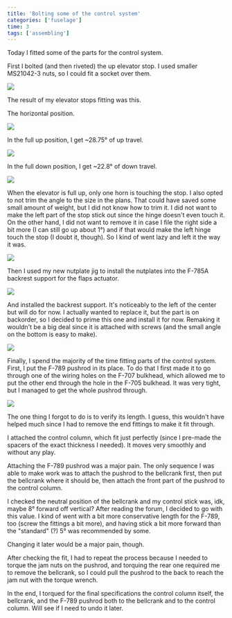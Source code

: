 ```yaml
---
title: 'Bolting some of the control system'
categories: ['fuselage']
time: 3
tags: ['assembling']
---
```


Today I fitted some of the parts for the control system.

<!-- more -->

First I bolted (and then riveted) the up elevator stop. I used smaller MS21042-3 nuts, so I could fit a socket over them.

![](0-bolted-up-elevator-stop.jpeg)

The result of my elevator stops fitting was this.

The horizontal position.

![](1-horizontal-position.jpeg)

In the full up position, I get ~28.75° of up travel.

![](2-up-position.jpeg)

In the full down position, I get ~22.8° of down travel.

![](3-down-elevator-position.jpeg)

When the elevator is full up, only one horn is touching the stop. I also opted to not trim the angle to the size in the plans. That could have saved some small amount of weight, but I did not know how to trim it. I did not want to make the left part of the stop stick out since the hinge doesn't even touch it. On the other hand, I did not want to remove it in case I file the right side a bit more (I can still go up about 1°) and if that would make the left hinge touch the stop (I doubt it, though). So I kind of went lazy and left it the way it was.

![](4-up-stop.jpeg)

Then I used my new nutplate jig to install the nutplates into the F-785A backrest support for the flaps actuator.

![](5-nutplate-jig.jpeg)

And installed the backrest support. It's noticeably to the left of the center but will do for now. I actually wanted to replace it, but the part is on backorder, so I decided to prime this one and install it for now. Remaking it wouldn't be a big deal since it is attached with screws (and the small angle on the bottom is easy to make).

![](6-flap-backrest.jpeg)

Finally, I spend the majority of the time fitting parts of the control system. First, I put the F-789 pushrod in its place. To do that I first made it to go through one of the wiring holes on the F-707 bulkhead, which allowed me to put the other end through the hole in the F-705 bulkhead. It was very tight, but I managed to get the whole pushrod through.

![](7-fitting-pushrod.jpeg)

The one thing I forgot to do is to verify its length. I guess, this wouldn't have helped much since I had to remove the end fittings to make it fit through.

I attached the control column, which fit just perfectly (since I pre-made the spacers of the exact thickness I needed). It moves very smoothly and without any play.

Attaching the F-789 pushrod was a major pain. The only sequence I was able to make work was to attach the pushrod to the bellcrank first, then put the bellcrank where it should be, then attach the front part of the pushrod to the control column.

I checked the neutral position of the bellcrank and my control stick was, idk, maybe 8° forward off vertical? After reading the forum, I decided to go with this value. I kind of went with a bit more conservative length for the F-789, too (screw the fittings a bit more), and having stick a bit more forward than the "standard" (?) 5° was recommended by some.

Changing it later would be a major pain, though.

After checking the fit, I had to repeat the process because I needed to torque the jam nuts on the pushrod, and torquing the rear one required me to remove the bellcrank, so I could pull the pushrod to the back to reach the jam nut with the torque wrench.

In the end, I torqued for the final specifications the control column itself, the bellcrank, and the F-789 pushrod both to the bellcrank and to the control column. Will see if I need to undo it later.
